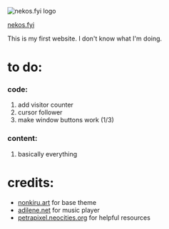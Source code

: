 ![nekos.fyi logo](https://nekos.fyi/img/websitelogo.png)

[nekos.fyi](https://www.nekos.fyi/)

This is my first website. I don't know what I'm doing.


# to do:
### code:
1. add visitor counter
2. cursor follower
3. make window buttons work (1/3)

### content:
1. basically everything

# credits:
* [nonkiru.art](https://nonkiru.art/) for base theme
* [adilene.net](https://adilene.net/) for music player
* [petrapixel.neocities.org](https://petrapixel.neocities.org/) for helpful resources
